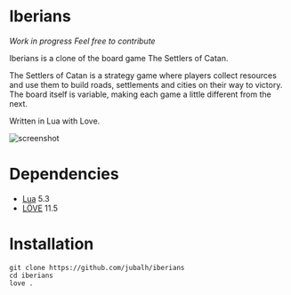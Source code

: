 # Iberians

*Work in progress*
*Feel free to contribute*

Iberians is a clone of the board game The Settlers of Catan.

The Settlers of Catan is a strategy game where players collect resources and use them to build roads, settlements and cities on their way to victory. The board itself is variable, making each game a little different from the next.

Written in Lua with Love.

![screenshot](http://i.imgur.com/0SSDp2x.png)

# Dependencies
* [Lua](https://www.lua.org/) 5.3
* [LÖVE](https://love2d.org/) 11.5

# Installation

```
git clone https://github.com/jubalh/iberians
cd iberians
love .
```
